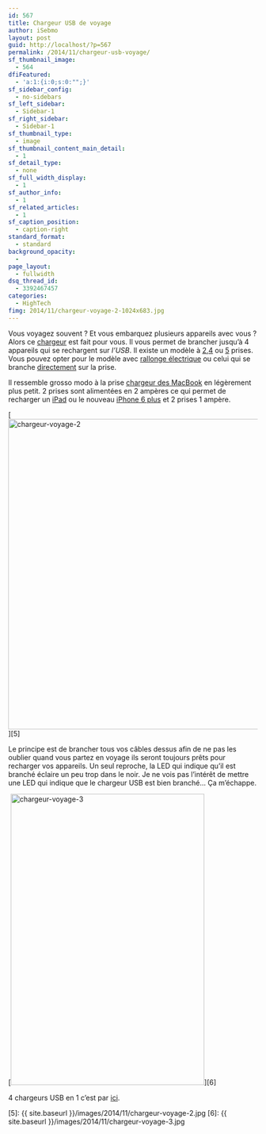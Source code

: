 ```yaml
---
id: 567
title: Chargeur USB de voyage
author: iSebmo
layout: post
guid: http://localhost/?p=567
permalink: /2014/11/chargeur-usb-voyage/
sf_thumbnail_image:
  - 564
dfiFeatured:
  - 'a:1:{i:0;s:0:"";}'
sf_sidebar_config:
  - no-sidebars
sf_left_sidebar:
  - Sidebar-1
sf_right_sidebar:
  - Sidebar-1
sf_thumbnail_type:
  - image
sf_thumbnail_content_main_detail:
  - 1
sf_detail_type:
  - none
sf_full_width_display:
  - 1
sf_author_info:
  - 1
sf_related_articles:
  - 1
sf_caption_position:
  - caption-right
standard_format:
  - standard
background_opacity:
  - 
page_layout:
  - fullwidth
dsq_thread_id:
  - 3392467457
categories:
  - HighTech
fimg: 2014/11/chargeur-voyage-2-1024x683.jpg
---
```

Vous voyagez souvent ? Et vous embarquez plusieurs appareils avec vous ? Alors ce [chargeur][1] est fait pour vous. Il vous permet de brancher jusqu’à 4 appareils qui se rechargent sur *l’USB*. Il existe un modèle à [2][1],[4][1] ou [5][1] prises. Vous pouvez opter pour le modèle avec [rallonge électrique][1] ou celui qui se branche [directement][1] sur la prise.

Il ressemble grosso modo à la prise [chargeur des MacBook][2] en légèrement plus petit. 2 prises sont alimentées en 2 ampères ce qui permet de recharger un [iPad][3] ou le nouveau [iPhone 6 plus][4] et 2 prises 1 ampère.

[<img class="aligncenter size-large wp-image-565" src="{{ site.baseurl }}/images/2014/11/chargeur-voyage-2-1024x683.jpg" alt="chargeur-voyage-2" width="940" height="626" />][5]

Le principe est de brancher tous vos câbles dessus afin de ne pas les oublier quand vous partez en voyage ils seront toujours prêts pour recharger vos appareils. Un seul reproche, la LED qui indique qu’il est branché éclaire un peu trop dans le noir. Je ne vois pas l’intérêt de mettre une LED qui indique que le chargeur USB est bien branché… Ça m’échappe.

[<img class="aligncenter  wp-image-566" src="{{ site.baseurl }}/images/2014/11/chargeur-voyage-3-683x1024.jpg" alt="chargeur-voyage-3" width="391" height="587" />][6]

4 chargeurs USB en 1 c’est par [ici][1].

 [1]: http://www.amazon.fr/Chargeur-Inateck-Compatible-Smartphones-Tablettes/dp/B00IOH5EBG/ref=pd_cp_computers_0?tag=tfadafr-21
 [2]: http://www.amazon.fr/Apple-Adaptateur-secteur-MagSafe-MacBook/dp/B002TUQHVK/ref=sr_1_4?s=electronics&ie=UTF8&qid=1415966651&sr=1-4&keywords=chargeur+macbook&tag=tfadafr-21
 [3]: http://localhost/2014/10/lipad-air-2-est-la/ "L’iPad Air 2 est là !"
 [4]: http://localhost/2014/10/liphone-6-plus-dans-tous-ses-etats/ "L’iphone 6 plus dans tous ses états"
 [5]: {{ site.baseurl }}/images/2014/11/chargeur-voyage-2.jpg
 [6]: {{ site.baseurl }}/images/2014/11/chargeur-voyage-3.jpg